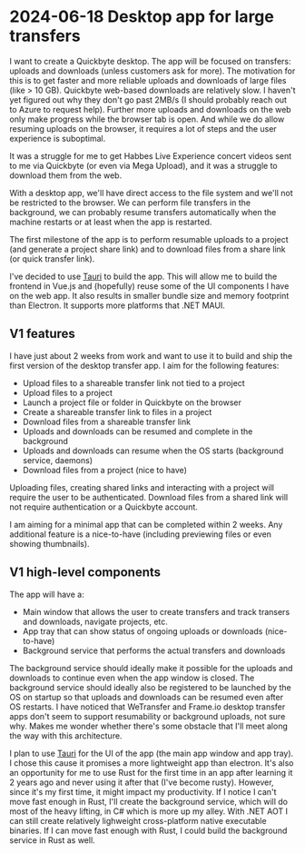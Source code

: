 # 2024-06-18 Desktop app for large transfers

I want to create a Quickbyte desktop. The app will be focused on transfers: uploads and downloads (unless customers ask for more). The motivation for this is to get faster and more reliable uploads and downloads of large files (like > 10 GB). Quickbyte web-based downloads are relatively slow. I haven't yet figured out why they don't go past 2MB/s (I should probably reach out to Azure to request help). Further more uploads and downloads on the web only make progress while the browser tab is open. And while we do allow resuming uploads on the browser, it requires a lot of steps and the user experience is suboptimal.

It was a struggle for me to get Habbes Live Experience concert videos sent to me via Quickbyte (or even via Mega Upload), and it was a struggle to download them from the web.

With a desktop app, we'll have direct access to the file system and we'll not be restricted to the browser. We can perform file transfers in the background, we can probably resume transfers automatically when the machine restarts or at least when the app is restarted.

The first milestone of the app is to perform resumable uploads to a project (and generate a project share link) and to download files from a share link (or quick transfer link).

I've decided to use [Tauri](https://tauri.app) to build the app. This will allow me to build the frontend in Vue.js and (hopefully) reuse some of the UI components I have on the web app. It also results in smaller bundle size and memory footprint than Electron. It supports more platforms that .NET MAUI.

## V1 features

I have just about 2 weeks from work and want to use it to build and ship the first version of the desktop transfer app. I aim for the following features:

- Upload files to a shareable transfer link not tied to a project
- Upload files to a project
- Launch a project file or folder in Quickbyte on the browser
- Create a shareable transfer link to files in a project
- Download files from a shareable transfer link
- Uploads and downloads can be resumed and complete in the background
- Uploads and downloads can resume when the OS starts (background service, daemons)
- Download files from a project (nice to have)

Uploading files, creating shared links and interacting with a project will require the user to be authenticated. Download files from a shared link will not require authentication or a Quickbyte account.

I am aiming for a minimal app that can be completed within 2 weeks. Any additional feature is a nice-to-have (including previewing files or even showing thumbnails).

## V1 high-level components

The app will have a:

- Main window that allows the user to create transfers and track transers and downloads, navigate projects, etc.
- App tray that can show status of ongoing uploads or downloads (nice-to-have)
- Background service that performs the actual transfers and downloads

The background service should ideally make it possible for the uploads and downloads to continue even when the app window is closed. The background service should ideally also be registered to be launched by the OS on startup so that uploads and downloads can be resumed even after OS restarts. I have noticed that WeTransfer and Frame.io desktop transfer apps don't seem to support resumability or background uploads, not sure why. Makes me wonder whether there's some obstacle that I'll meet along the way with this architecture.

I plan to use [Tauri](https://tauri.app) for the UI of the app (the main app window and app tray). I chose this cause it promises a more lightweight app than electron. It's also an opportunity for me to use Rust for the first time in an app after learning it 2 years ago and never using it after that (I've become rusty). However, since it's my first time, it might impact my productivity. If I notice I can't move fast enough in Rust, I'll create the background service, which will do most of the heavy lifting, in C# which is more up my alley. With .NET AOT I can still create relatively lighweight cross-platform native executable binaries. If I can move fast enough with Rust, I could build the background service in Rust as well.

